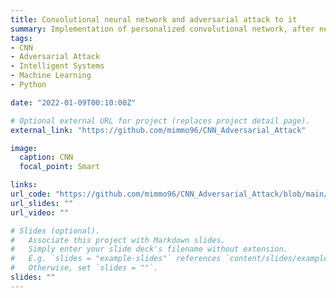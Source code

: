 ```yaml
---
title: Convolutional neural network and adversarial attack to it
summary: Implementation of personalized convolutional network, after network is trained, try an adversarial attack to it with the simple Fast Gradient Sign method
tags:
- CNN
- Adversarial Attack
- Intelligent Systems
- Machine Learning
- Python

date: "2022-01-09T00:10:00Z"

# Optional external URL for project (replaces project detail page).
external_link: "https://github.com/mimmo96/CNN_Adversarial_Attack"

image:
  caption: CNN
  focal_point: Smart

links:
url_code: "https://github.com/mimmo96/CNN_Adversarial_Attack/blob/main/Adversial_Attack_with_CNN.ipynb"
url_slides: ""
url_video: ""

# Slides (optional).
#   Associate this project with Markdown slides.
#   Simply enter your slide deck's filename without extension.
#   E.g. `slides = "example-slides"` references `content/slides/example-slides.md`.
#   Otherwise, set `slides = ""`.
slides: ""
---
```


